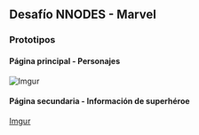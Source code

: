 ## Desafío NNODES - Marvel

### Prototipos 


#### Página principal - Personajes
![Imgur](https://i.imgur.com/Fr3Y6u4.jpg)

#### Página secundaria - Información de superhéroe
[Imgur](https://i.imgur.com/IkZ2Or3.jpg)

